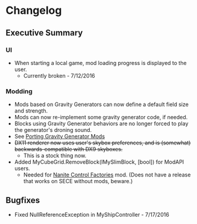 # Changelog

## Executive Summary

### UI
  * When starting a local game, mod loading progress is displayed to the user.
    * Currently broken - 7/12/2016

### Modding
  * Mods based on Gravity Generators can now define a default field size and strength.
  * Mods can now re-implement some gravity generator code, if needed.
  * Blocks using Gravity Generator behaviors are no longer forced to play the generator's droning sound.
  * See [Porting Gravity Generator Mods](docs/porting/gravity_generators.md)
  * <s>DX11 renderer now uses user's skybox preferences, and is (somewhat) backwards-compatible with DX9 skyboxes.</s>
    * This is a stock thing now.
  * Added MyCubeGrid.RemoveBlock(IMySlimBlock, [bool]) for ModAPI users.
    * Needed for [Nanite Control Factories](http://steamcommunity.com/sharedfiles/filedetails/?id=655922051) mod. (Does not have a release that works on SECE without mods, beware.)

## Bugfixes
 * Fixed NullReferenceException in MyShipController - 7/17/2016

